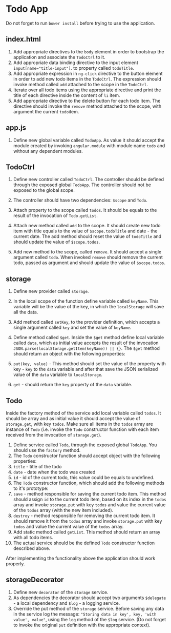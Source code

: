 # Todo App

Do not forget to run `bower install` before trying to use the application.

## index.html

1. Add appropriate directives to the `body` element in order to bootstrap the application and associate the `TodoCtrl` to it.
2. Add appropriate data binding directive to the input element `input[name="title-input"]`. to property called `todoTitle`.
3. Add appropriate expression in `ng-click` directive to the button element in order to add new todo items in the `TodoCtrl`. The expression should invoke method called `add` attached to the scope in the `TodoCtrl`.
4. Iterate over all todo items using the appropriate directive and print the title of each directive inside the content of `li` item.
5. Add appropriate directive to the delete button for each todo item. The directive should invoke the `remove` method attached to the scope, with argument the current `todo`item.

## app.js

1. Define new global variable called `TodoApp`. As value it should accept the module created by invoking `angular.module` with module name `todo` and without any dependent modules.

## TodoCtrl

1. Define new controller called `TodoCtrl`. The controller should be defined through the exposed global `TodoApp`. The controller should not be exposed to the global scope.
2. The controller should have two dependencies: `$scope` and `Todo`.
3. Attach property to the scope called `todos`. It should be equals to the result of the invocation of `Todo.getList`.

4. Attach new method called `add` to the scope.
It should create new todo item with title equals to the value of `$scope.todoTitle` and date - the current date.
The add method should reset the value of `todoTitle` and should update the value of `$scope.todos`.

5. Add new method to the scope, called `remove`. It should accept a single argument called `todo`. When invoked `remove` should remove the current todo, passed as argument and should update the value of `$scope.todos`.

## storage

1. Define new provider called `storage`.
2. In the local scope of the function define variable called `keyName`. This variable will be the value of the key, in which the `localStorage` will save all the data.

3. Add method called `setKey`, to the provider definition, which accepts a single argument called `key` and set the value of `keyName`.

4. Define method called `$get`. Inside the `$get` method define local variable called `data`, which as initial value accepts the result of the invocation `JSON.parse(localStorage.getItem(keyName)) || {}`. The `$get` method should return an object with the following properties:
  1. `put(key, value)` - This method should set the value of the property with key - `key` to the `data` variable and after that save the JSON serialized value of the `data` variable to `localStorage`.
  2. `get` - should return the `key` property of the `data` variable.

## Todo

Inside the factory method of the service add local variable called `todos`. It should be array and as initial value it should accept the value of `storage.get`, with key `todos`. Make sure all items in the `todos` array are instance of `Todo` (i.e. invoke the `Todo` constructor function with each item received from the invocation of `storage.get`).

1. Define service called `Todo`, through the exposed global `TodoApp`. You should use the `factory` method.
2. The `Todo` constructor function should accept object with the following properties:
  1. `title` - title of the todo
  2. `date` - date when the todo was created
  3. `id` - id of the current todo, this value could be equals to undefined.
3. The `Todo` constructor function, which should add the following methods to it's prototype:
  1. `save` - method responsible for saving the current todo item. This method should assign `id` to the current todo item, based on its index in the `todos` array and invoke `storage.put` with key `todos` and value the current value of the `todos` array (with the new item included).
  2. `destroy` - method responsible for removing the current todo item. It should remove it from the `todos` array and invoke `storage.put` with key `todos` and value the current value of the `todos` array.
4. Add static method called `getList`. This method should return an array with all todo items.
5. The actual service should be the defined `Todo` constructor function described above.


After implementing the functionality above the application should work properly.

## storageDecorator

1. Define new `decorator` of the `storage` service.
2. As dependencies the decorator should accept two arguments `$delegate` - a local dependency and `$log` - a logging service.
3. Override the put method of the `storage` service. Before saving any data in the service log the message: `"Storing data in key', key, 'with value', value"`, using the `log` method of the `$log` service. (Do not forget to invoke the original `put` definition with the appropriate context).


